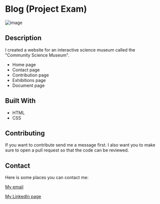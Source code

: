 # Blog (Project Exam)

![image](https://github.com/juliehabb/SemesterAssignment/assets/142581387/4b1383c1-2825-472b-9a0d-8e3755533579)



## Description

I created a website for an interactive science museum called the "Community Science Museum". 

- Home page
- Contact page 
- Contribution page
- Exhibitions page
- Document page

## Built With
- HTML
- CSS

## Contributing

If you want to contribute send me a message first. I also want you to make sure to open a pull request so that the code can be reviewed. 

## Contact

Here is some places you can contact me:

[My email](julie.habbestad@hotmail.com)

[My LinkedIn page](in/julie-habbestad-4388161b0)
